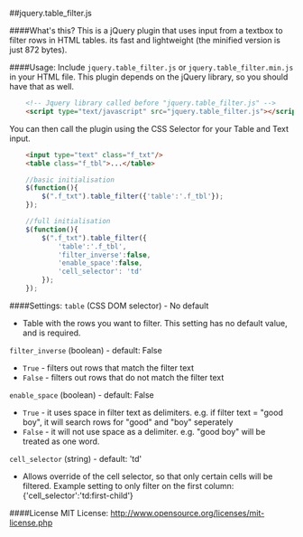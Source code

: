 ##jquery.table_filter.js    

####What's this?
This is a jQuery plugin that uses input from a textbox to filter rows in HTML tables. its fast and 
lightweight (the minified version is just 872 bytes).

####Usage:
Include `jquery.table_filter.js` or `jquery.table_filter.min.js` in your HTML file. 
This plugin depends on the jQuery library, so you should have that as well.
```html
	<!-- Jquery library called before "jquery.table_filter.js" -->
	<script type="text/javascript" src="jquery.table_filter.js"></script>
```

You can then call the plugin using the CSS Selector for your Table and Text input. 
```html
	<input type="text" class="f_txt"/>
	<table class="f_tbl">...</table>
```

```javascript
	//basic initialisation
	$(function(){ 
	  	$(".f_txt").table_filter({'table':'.f_tbl'});
	});
```
```javascript
	//full initialisation
	$(function(){ 
	  	$(".f_txt").table_filter({
			'table':'.f_tbl',
			'filter_inverse':false,
			'enable_space':false,
			'cell_selector': 'td'
		});
	});
```

####Settings:
`table` (CSS DOM selector) - No default
+	Table with the rows you want to filter. This setting has no default value, and is required.

`filter_inverse` (boolean) - default: False
+	`True` - filters out rows that match the filter text
+	`False` - filters out rows that do not match the filter text

`enable_space` (boolean) - default: False
+	`True` - it uses space in filter text as delimiters. e.g. if filter text = "good boy", it will search rows for "good" and "boy" seperately
+	`False` - it will not use space as a delimiter. e.g. "good boy" will be treated as one word.

`cell_selector` (string) - default: 'td'
+	Allows override of the cell selector, so that only certain cells will be filtered. Example setting to only filter on the first column: {'cell_selector':'td:first-child'}

####License
MIT License: http://www.opensource.org/licenses/mit-license.php    
